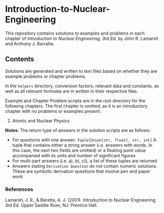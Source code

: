 # Introduction-to-Nuclear-Engineering

This repository contains solutions to examples and problems in each chapter of <i>Introduction to Nuclear Engineering, 3rd Ed.</i> by John R. Lamarsh and Anthony J. Barratta.

## Contents

Solutions are generated and written to text files based on whether they are example problems or chapter problems.

In the `helpers` directory, conversion factors, relevant data and constants, as well as all relevant formulae are in written in their respective files.

Example and Chapter Problem scripts are in the root directory for the following chapters. The first chapter is omitted, as it is an introductory chapter with no problems or examples present.

2. Atomic and Nuclear Physics

**Notes**: The return type of answers in the solution scripts are as follows:

-   For questions with one answer: `Tuple[Union[str, float], str, int]` A tuple that contains either a string answer (i.e. answers with words. In this case, the next two fields are omitted) or a floating point value accompanied with its units and number of significant figures
-   For multi-part answers (i.e. a), b), c)), a list of these tuples are returned
-   Answers stating `Derivation Question` do not contain numeric solutions. These are symbolic derivation questions that involve pen and paper work

### References

Lamarsh, J. R., & Baratta, A. J. (2001). Introduction to Nuclear Engineering, 3rd Ed. Upper Saddle River, NJ: Prentice Hall.
